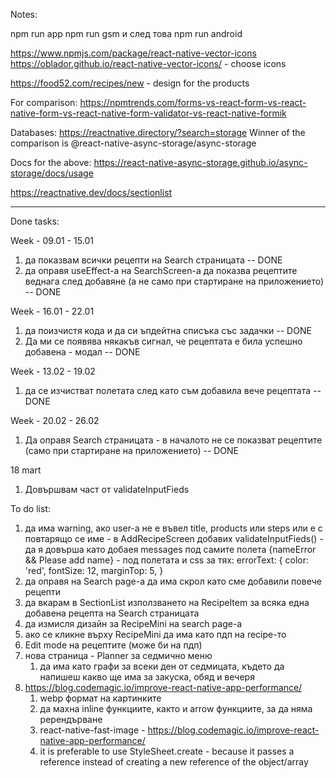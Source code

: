 Notes:

npm run app
npm run gsm и след това npm run android

https://www.npmjs.com/package/react-native-vector-icons
https://oblador.github.io/react-native-vector-icons/ - choose icons

https://food52.com/recipes/new - design for the products

For comparison: https://npmtrends.com/forms-vs-react-form-vs-react-native-form-vs-react-native-form-validator-vs-react-native-formik 

Databases:
https://reactnative.directory/?search=storage
Winner of the comparison is @react-native-async-storage/async-storage

Docs for the above: https://react-native-async-storage.github.io/async-storage/docs/usage

https://reactnative.dev/docs/sectionlist



----------------------------------------------------------------------------------------------------------------------------------
Done tasks:

Week - 09.01 - 15.01
1) да показвам всички рецепти на Search страницата -- DONE
2) да оправя useEffect-a на SearchScreen-a да показва рецептите веднага след добавяне (а не само при стартиране на приложението) -- DONE
   
Week - 16.01 - 22.01
1) да поизчистя кода и да си ъпдейтна списъка със задачки -- DONE
2) Да ми се появява някакъв сигнал, че рецептата е била успешно добавена - модал -- DONE


Week - 13.02 - 19.02
1)  да се изчистват полетата след като съм добавила вече рецептата -- DONE

Week - 20.02 - 26.02
1)  Да оправя Search страницата - в началото не се показват рецептите (само при стартиране на приложението) -- DONE

18 mart
1) Довършвам част от validateInputFieds


To do list:
1) да има warning, ако user-a не е въвел title, products или steps или е с повтарящо се име - в AddRecipeScreen добавих validateInputFieds() - да я довърша като добаея messages под самите полета
   {nameError && <Text style={styles.errorText}>Please add name</Text>} - под полетата 
   и css за тях:
   errorText: {
    color: 'red',
    fontSize: 12,
    marginTop: 5,
  }
2) да оправя на Search page-a да има скрол като сме добавили повече рецепти
3) да вкарам в SectionList използването на RecipeItem за всяка една добавена рецепта на Search страницата
4) да измисля дизайн за RecipeMini на search page-a
5) ако се кликне върху RecipeMini да има като пдп на recipe-то
6) Edit mode на рецептите (може би на пдп)
7) нова страница - Planner за седмично меню
   1) да има като графи за всеки ден от седмицата, където да напишеш какво ще има за закуска, обяд и вечеря
8) https://blog.codemagic.io/improve-react-native-app-performance/
   1) webp формат на картинките
   2) да махна inline функциите, както и arrow функциите, за да няма ререндърване
   3) react-native-fast-image - https://blog.codemagic.io/improve-react-native-app-performance/
   4) it is preferable to use StyleSheet.create - because it passes a reference instead of creating a new reference of the object/array
